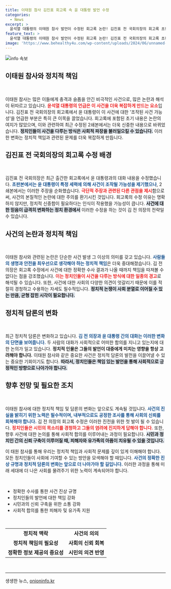 ```yaml
---
title: 이태원 참사 김진표 회고록 속 윤 대통령 발언 수정
categories:
  - News
excerpt: >
  윤석열 대통령의 이태원 참사 발언이 수정된 회고록 논란! 김진표 전 국회의장의 회고록 초판에서의 조작 가능성 주장은 2쇄본에서 극단적 주장으로 변경됐다. 정치적 책임 논의에 대한 새로운 진실이 드러난 순간을 놓치지 마세요!
feature_text: >
  윤석열 대통령의 이태원 참사 발언이 수정된 회고록 논란! 김진표 전 국회의장의 회고록 초판에서의 조작 가능성 주장은 2쇄본에서 극단적 주장으로 변경됐다. 정치적 책임 논의에 대한 새로운 진실이 드러난 순간을 놓치지 마세요!
image: 'https://www.behealthy4u.com/wp-content/uploads/2024/06/unnamed-file.png'
---
```


<p><img src="https://www.behealthy4u.com/wp-content/uploads/2024/06/unnamed-file.png" alt="info 속보" /></p>

<h2 data-ke-size="size26">이태원 참사와 정치적 책임</h2>

<p data-ke-size="size16">&nbsp;</p>

<p>이태원 참사는 많은 이들에게 충격과 슬픔을 안긴 비극적인 사건으로, 많은 논란과 해석이 뒤따르고 있습니다. <b><span style="color: #ee2323;">윤석열 대통령의 언급은 이 사건을 더욱 복잡하게 만드는 요소</span></b>입니다. 김진표 전 국회의장의 회고록에서 윤 대통령이 이 사건에 대한 '조작된 사건 가능성'을 언급한 부분은 특히 큰 이목을 끌었습니다. 회고록에 포함된 초기 내용은 논란의 여지가 많았으며, 이와 관련하여 최근 수정된 2쇄본에서는 더욱 신중한 내용으로 바뀌었습니다. <b><span style="background-color: #21538527;">정치인들이 사건을 다루는 방식은 사회적 파장을 불러일으킬 수 있습니다.</span></b> 이러한 변화는 정치적 책임과 관련된 문제를 더욱 복잡하게 만듭니다.</p>

<h2 data-ke-size="size26">김진표 전 국회의장의 회고록 수정 배경</h2>

<p data-ke-size="size16">&nbsp;</p>

<p>김진표 전 국회의장은 최근 출간한 회고록에서 윤 대통령과의 대화 내용을 수정했습니다. <b><span style="color: #1a5490;">초판본에서는 윤 대통령이 특정 세력에 의해 사건이 조작될 가능성을 제기했으나</span></b>, 2쇄본에서는 이러한 주장을 순화했습니다. <b><span style="color: #ee2323;">극단적 주장과 관련된 다른 관점을 제시</span></b>함으로써, 사건의 본질적인 논란에 대한 주의를 환기시킨 것입니다. 회고록의 수정 이유는 명확하지 않지만, 정치적 신중함이 필요하다는 인식이 작용했을 가능성이 큽니다. <b><span style="background-color: #21538527;">사건에 대한 믿음이 급격히 변화하는 정치 환경에서</span></b> 이러한 수정을 하는 것이 김 전 의장의 전략일 수 있습니다.</p>

<h2 data-ke-size="size26">사건의 논란과 정치적 책임</h2>

<p data-ke-size="size16">&nbsp;</p>

<p>이태원 참사와 관련된 논란은 단순한 사건 발생 그 이상의 의미를 갖고 있습니다. <b><span style="color: #1a5490;">사람들의 생명과 안전을 최우선으로 생각해야 하는 정치적 책임</span></b>은 더욱 중대해졌습니다. 김 전 의장은 회고록 수정에서 사건에 대한 정확한 수사 결과가 나올 때까지 책임을 따져볼 수 없다는 점을 강조했습니다. <b><span style="color: #ee2323;">이는 정치인들이 사건을 다루는 방식에 대한 일종의 경고</span></b>로 해석될 수 있습니다. 또한, 사건에 대한 사회의 다양한 의견이 엇갈리기 때문에 이를 적절히 경청하고 수용하는 자세도 필수적입니다. <b><span style="background-color: #21538527;">정치적 논쟁이 사회 분열로 이어질 수 있는 만큼, 균형 잡힌 시각이 필요합니다.</span></b></p>

<h2 data-ke-size="size26">정치적 담론의 변화</h2>

<p data-ke-size="size16">&nbsp;</p>

<p>최근 정치적 담론은 변화하고 있습니다. <b><span style="color: #1a5490;">김 전 의장과 윤 대통령 간의 대화는 이러한 변화의 단면을 보여줍니다.</span></b> 두 사람의 대화가 사회적으로 어떠한 함의를 지니고 있는지에 대한 논의가 일고 있습니다. <b><span style="ee2323;">정치적 인물은 그들의 발언이 대중에게 미치는 영향을 항상 고려해야 합니다.</span></b> 이태원 참사와 같은 중요한 사건은 정치적 담론의 발전을 이끌어낼 수 있는 중요한 기회이기도 합니다. <b><span style="background-color: #21538527;">따라서, 정치인들은 책임 있는 발언을 통해 사회적으로 긍정적인 방향으로 나아가야 합니다.</span></b></p>

<h2 data-ke-size="size26">향후 전망 및 필요한 조치</h2>

<p data-ke-size="size16">&nbsp;</p>

<p>이태원 참사에 대한 정치적 책임 및 담론의 변화는 앞으로도 계속될 것입니다. <b><span style="color: #1a5490;">사건의 진실을 밝히기 위한 노력은 필수적이며, 내부적으로도 공정한 조사를 통해 사회의 신뢰를 회복해야 합니다.</span></b> 김 전 의장의 회고록 수정은 이러한 진전을 위한 첫 발이 될 수 있습니다. <b><span style="color: #ee2323;">정치인들은 시민의 목소리를 경청하고 그들의 염려에 진지하게 답해야 합니다.</span></b> 또한, 향후 사건에 대한 논의를 통해 사회적 합의를 이루어내는 과정이 필요합니다. <b><span style="background-color: #21538527;">시민과 정치인 간의 신뢰 구축이 이루어질 때, 피해자와 유가족의 아픔이 치유될 수 있을 것입니다.</span></b></p>

<p data-ke-size="size16">이 태원 참사를 통해 우리는 정치적 책임과 사회적 문제를 깊이 있게 이해해야 합니다. 모든 정치인들이 사회에 기여할 수 있는 방안을 모색해야 할 때입니다. <b><span style="color: #1a5490;">사건의 정확한 진상 규명과 정치적 담론의 변화는 앞으로 더 나아가야 할 길입니다.</span></b> 이러한 과정을 통해 미래 세대에 더 나은 사회를 물려주기 위한 노력이 계속되어야 합니다.</p>

<p data-ke-size="size16">&nbsp;</p>

<ul>
  <li>정확한 수사를 통한 사건 진상 규명</li>
  <li>정치인들의 발언에 대한 책임 강화</li>
  <li>시민과의 신뢰 구축을 위한 소통 강화</li>
  <li>사회적 합의를 통한 피해자 및 유가족 지원</li>
</ul>

<p data-ke-size="size16">&nbsp;</p>

<table style="width: 100%;">
  <tr>
    <td style="text-align: center; height: 17px;"><b>정치적 맥락</b></td>
    <td style="text-align: center; height: 17px;"><b>사건의 의의</b></td>
  </tr>
  <tr>
    <td style="text-align: center; height: 17px;"><b>정치적 책임의 필요성</b></td>
    <td style="text-align: center; height: 17px;"><b>사회의 신뢰 회복</b></td>
  </tr>
  <tr>
    <td style="text-align: center; height: 17px;"><b>정확한 정보 제공의 중요성</b></td>
    <td style="text-align: center; height: 17px;"><b>시민의 의견 반영</b></td>
  </tr>
</table>

<p data-ke-size="size16">&nbsp;</p>

<hr />
생생한 뉴스, <a href="https://onioninfo.kr" rel="dofollow">onioninfo.kr</a>


